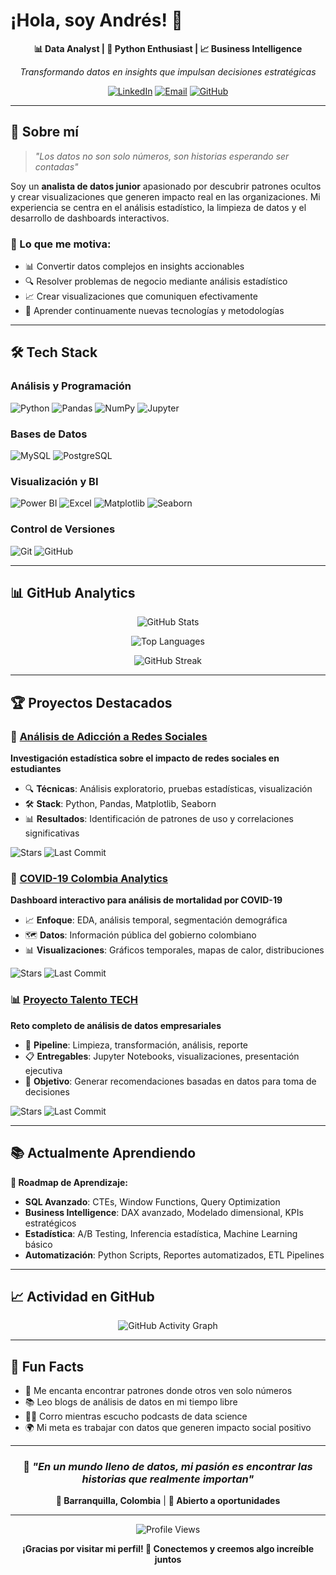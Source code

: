 # ¡Hola, soy Andrés! 👋

<div align="center">
  
**📊 Data Analyst | 🚀 Python Enthusiast | 📈 Business Intelligence**

*Transformando datos en insights que impulsan decisiones estratégicas*

[![LinkedIn](https://img.shields.io/badge/LinkedIn-0077B5?style=for-the-badge&logo=linkedin&logoColor=white)](https://www.linkedin.com/in/andrescc99/)
[![Email](https://img.shields.io/badge/Email-D14836?style=for-the-badge&logo=gmail&logoColor=white)](mailto:andrescf168@gmail.com)
[![GitHub](https://img.shields.io/badge/GitHub-100000?style=for-the-badge&logo=github&logoColor=white)](https://github.com/Andresc99)

</div>

---

## 🚀 Sobre mí

> *"Los datos no son solo números, son historias esperando ser contadas"*

Soy un **analista de datos junior** apasionado por descubrir patrones ocultos y crear visualizaciones que generen impacto real en las organizaciones. Mi experiencia se centra en el análisis estadístico, la limpieza de datos y el desarrollo de dashboards interactivos.

### 🎯 Lo que me motiva:
- 📊 Convertir datos complejos en insights accionables
- 🔍 Resolver problemas de negocio mediante análisis estadístico
- 📈 Crear visualizaciones que comuniquen efectivamente
- 🌱 Aprender continuamente nuevas tecnologías y metodologías

---

## 🛠️ Tech Stack

### **Análisis y Programación**
![Python](https://img.shields.io/badge/Python-3776AB?style=for-the-badge&logo=python&logoColor=white)
![Pandas](https://img.shields.io/badge/Pandas-150458?style=for-the-badge&logo=pandas&logoColor=white)
![NumPy](https://img.shields.io/badge/NumPy-013243?style=for-the-badge&logo=numpy&logoColor=white)
![Jupyter](https://img.shields.io/badge/Jupyter-F37626?style=for-the-badge&logo=jupyter&logoColor=white)

### **Bases de Datos**
![MySQL](https://img.shields.io/badge/MySQL-4479A1?style=for-the-badge&logo=mysql&logoColor=white)
![PostgreSQL](https://img.shields.io/badge/PostgreSQL-4169E1?style=for-the-badge&logo=postgresql&logoColor=white)

### **Visualización y BI**
![Power BI](https://img.shields.io/badge/PowerBI-F2C811?style=for-the-badge&logo=powerbi&logoColor=black)
![Excel](https://img.shields.io/badge/Excel-217346?style=for-the-badge&logo=microsoft-excel&logoColor=white)
![Matplotlib](https://img.shields.io/badge/Matplotlib-11557c?style=for-the-badge&logo=python&logoColor=white)
![Seaborn](https://img.shields.io/badge/Seaborn-3776AB?style=for-the-badge&logo=python&logoColor=white)

### **Control de Versiones**
![Git](https://img.shields.io/badge/Git-F05032?style=for-the-badge&logo=git&logoColor=white)
![GitHub](https://img.shields.io/badge/GitHub-181717?style=for-the-badge&logo=github&logoColor=white)

---

## 📊 GitHub Analytics

<div align="center">
  
![GitHub Stats](https://github-readme-stats.vercel.app/api?username=Andresc99&show_icons=true&theme=react&hide_border=true&bg_color=1F222E&title_color=F85D7F&icon_color=F8D866&text_color=FFFFFF&rank_icon=github)

![Top Languages](https://github-readme-stats.vercel.app/api/top-langs/?username=Andresc99&layout=compact&theme=react&hide_border=true&bg_color=1F222E&title_color=F85D7F&text_color=FFFFFF)

</div>

<div align="center">
  
![GitHub Streak](https://streak-stats.demolab.com/?user=Andresc99&theme=react&hide_border=true&background=1F222E&stroke=F85D7F&ring=F8D866&fire=F85D7F&currStreakLabel=FFFFFF)

</div>

---

## 🏆 Proyectos Destacados

### 🧠 [Análisis de Adicción a Redes Sociales](https://github.com/Andresc99/Adiccion-a-redes-sociales-en-estudiantes)
**Investigación estadística sobre el impacto de redes sociales en estudiantes**

- 🔍 **Técnicas**: Análisis exploratorio, pruebas estadísticas, visualización
- 🛠️ **Stack**: Python, Pandas, Matplotlib, Seaborn
- 📊 **Resultados**: Identificación de patrones de uso y correlaciones significativas

![Stars](https://img.shields.io/github/stars/Andresc99/Adiccion-a-redes-sociales-en-estudiantes?style=flat&color=yellow)
![Last Commit](https://img.shields.io/github/last-commit/Andresc99/Adiccion-a-redes-sociales-en-estudiantes?style=flat&color=brightgreen)

### 🦠 [COVID-19 Colombia Analytics](https://github.com/Andresc99/An-lisis-descriptivo-de-fallecidos-por-COVID-19-en-Colombia)
**Dashboard interactivo para análisis de mortalidad por COVID-19**

- 📈 **Enfoque**: EDA, análisis temporal, segmentación demográfica
- 🗺️ **Datos**: Información pública del gobierno colombiano
- 📊 **Visualizaciones**: Gráficos temporales, mapas de calor, distribuciones

![Stars](https://img.shields.io/github/stars/Andresc99/An-lisis-descriptivo-de-fallecidos-por-COVID-19-en-Colombia?style=flat&color=yellow)
![Last Commit](https://img.shields.io/github/last-commit/Andresc99/An-lisis-descriptivo-de-fallecidos-por-COVID-19-en-Colombia?style=flat&color=brightgreen)

### 📊 [Proyecto Talento TECH](https://github.com/Andresc99/Proyecto_de_Analisis_TalentoTECH)
**Reto completo de análisis de datos empresariales**

- 🧹 **Pipeline**: Limpieza, transformación, análisis, reporte
- 📋 **Entregables**: Jupyter Notebooks, visualizaciones, presentación ejecutiva
- 🎯 **Objetivo**: Generar recomendaciones basadas en datos para toma de decisiones

![Stars](https://img.shields.io/github/stars/Andresc99/Proyecto_de_Analisis_TalentoTECH?style=flat&color=yellow)
![Last Commit](https://img.shields.io/github/last-commit/Andresc99/Proyecto_de_Analisis_TalentoTECH?style=flat&color=brightgreen)

---

## 📚 Actualmente Aprendiendo

**🎯 Roadmap de Aprendizaje:**

- **SQL Avanzado**: CTEs, Window Functions, Query Optimization
- **Business Intelligence**: DAX avanzado, Modelado dimensional, KPIs estratégicos  
- **Estadística**: A/B Testing, Inferencia estadística, Machine Learning básico
- **Automatización**: Python Scripts, Reportes automatizados, ETL Pipelines

---

## 📈 Actividad en GitHub

<div align="center">
  
![GitHub Activity Graph](https://github-readme-activity-graph.vercel.app/graph?username=Andresc99&theme=react-dark&hide_border=true&bg_color=1F222E&color=F8D866&line=F85D7F&point=FFFFFF)

</div>

---

## 🌟 Fun Facts

- 🎯 Me encanta encontrar patrones donde otros ven solo números
- 📚 Leo blogs de análisis de datos en mi tiempo libre
- 🏃‍♂️ Corro mientras escucho podcasts de data science
- 🌍 Mi meta es trabajar con datos que generen impacto social positivo

---

<div align="center">

### 💭 *"En un mundo lleno de datos, mi pasión es encontrar las historias que realmente importan"*

**📍 Barranquilla, Colombia** | **💼 Abierto a oportunidades**

---

<div align="center">

![Profile Views](https://komarev.com/ghpvc/?username=Andresc99&style=for-the-badge&color=F85D7F)

**¡Gracias por visitar mi perfil! 🚀 Conectemos y creemos algo increíble juntos** 

</div>
